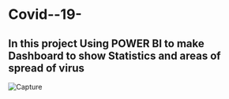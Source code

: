 # Covid--19-
## In this project Using POWER BI to make Dashboard to show Statistics and areas of spread of virus



  ![Capture](https://github.com/AbdallahAmr3398/Covid-19/assets/141870604/62d24282-7810-4b6b-a024-1e506b3fc10c)

